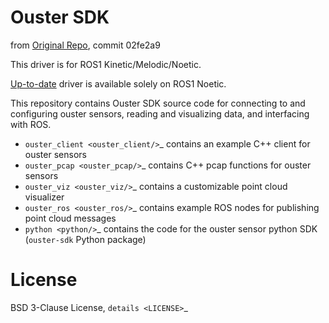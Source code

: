 
# Ouster SDK
from [Original Repo](https://github.com/ouster-lidar/ouster_example.git), commit 02fe2a9

This driver is for ROS1 Kinetic/Melodic/Noetic.

[Up-to-date](https://github.com/ouster-lidar/ouster-ros) driver is available solely on ROS1 Noetic.


This repository contains Ouster SDK source code for connecting to and configuring ouster sensors,
reading and visualizing data, and interfacing with ROS.

* `ouster_client <ouster_client/>`_ contains an example C++ client for ouster sensors
* `ouster_pcap <ouster_pcap/>`_ contains C++ pcap functions for ouster sensors
* `ouster_viz <ouster_viz/>`_ contains a customizable point cloud visualizer
* `ouster_ros <ouster_ros/>`_ contains example ROS nodes for publishing point cloud messages
* `python <python/>`_ contains the code for the ouster sensor python SDK (``ouster-sdk`` Python package)


License
========

BSD 3-Clause License, `details <LICENSE>`_
